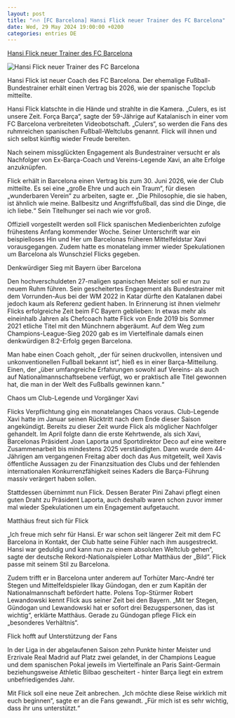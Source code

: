 ```yaml
---
layout: post
title: "🔥🔥 [FC Barcelona] Hansi Flick neuer Trainer des FC Barcelona"
date: Wed, 29 May 2024 19:00:00 +0200
categories: entries DE
---
```

[Hansi Flick neuer Trainer des FC Barcelona](https://www.schwaebische.de/sport/hansi-flick-neuer-trainer-des-fc-barcelona-2566741)

![Hansi Flick neuer Trainer des FC Barcelona](https://cdn.schwaebische.de/2024/05/29/b8caad51-2266-4906-8c29-c9a427d64d8e.jpeg)

Hansi Flick ist neuer Coach des FC Barcelona. Der ehemalige Fußball-Bundestrainer erhält einen Vertrag bis 2026, wie der spanische Topclub mitteilte.

Hansi Flick klatschte in die Hände und strahlte in die Kamera. „Culers, es ist unsere Zeit. Força Barça“, sagte der 59-Jährige auf Katalanisch in einer vom FC Barcelona verbreiteten Videobotschaft. „Culers“, so werden die Fans des ruhmreichen spanischen Fußball-Weltclubs genannt. Flick will ihnen und sich selbst künftig wieder Freude bereiten.

Nach seinem missglückten Engagement als Bundestrainer versucht er als Nachfolger von Ex-Barça-Coach und Vereins-Legende Xavi, an alte Erfolge anzuknüpfen.

Flick erhält in Barcelona einen Vertrag bis zum 30. Juni 2026, wie der Club mitteilte. Es sei eine „große Ehre und auch ein Traum“, für diesen „wunderbaren Verein“ zu arbeiten, sagte er. „Die Philosophie, die sie haben, ist ähnlich wie meine. Ballbesitz und Angriffsfußball, das sind die Dinge, die ich liebe.“ Sein Titelhunger sei nach wie vor groß.

Offiziell vorgestellt werden soll Flick spanischen Medienberichten zufolge frühestens Anfang kommender Woche. Seiner Unterschrift war ein beispielloses Hin und Her um Barcelonas früheren Mittelfeldstar Xavi vorausgegangen. Zudem hatte es monatelang immer wieder Spekulationen um Barcelona als Wunschziel Flicks gegeben.

Denkwürdiger Sieg mit Bayern über Barcelona

Den hochverschuldeten 27-maligen spanischen Meister soll er nun zu neuem Ruhm führen. Sein gescheitertes Engagement als Bundestrainer mit dem Vorrunden-Aus bei der WM 2022 in Katar dürfte den Katalanen dabei jedoch kaum als Referenz gedient haben. In Erinnerung ist ihnen vielmehr Flicks erfolgreiche Zeit beim FC Bayern geblieben: In etwas mehr als eineinhalb Jahren als Chefcoach hatte Flick von Ende 2019 bis Sommer 2021 etliche Titel mit den Münchnern abgeräumt. Auf dem Weg zum Champions-League-Sieg 2020 gab es im Viertelfinale damals einen denkwürdigen 8:2-Erfolg gegen Barcelona.

Man habe einen Coach geholt, „der für seinen druckvollen, intensiven und unkonventionellen Fußball bekannt ist“, hieß es in einer Barça-Mitteilung. Einen, der „über umfangreiche Erfahrungen sowohl auf Vereins- als auch auf Nationalmannschaftsebene verfügt, wo er praktisch alle Titel gewonnen hat, die man in der Welt des Fußballs gewinnen kann.“

Chaos um Club-Legende und Vorgänger Xavi

Flicks Verpflichtung ging ein monatelanges Chaos voraus. Club-Legende Xavi hatte im Januar seinen Rücktritt nach dem Ende dieser Saison angekündigt. Bereits zu dieser Zeit wurde Flick als möglicher Nachfolger gehandelt. Im April folgte dann die erste Kehrtwende, als sich Xavi, Barcelonas Präsident Joan Laporta und Sportdirektor Deco auf eine weitere Zusammenarbeit bis mindestens 2025 verständigten. Dann wurde dem 44-Jährigen am vergangenen Freitag aber doch das Aus mitgeteilt, weil Xavis öffentliche Aussagen zu der Finanzsituation des Clubs und der fehlenden internationalen Konkurrenzfähigkeit seines Kaders die Barça-Führung massiv verärgert haben sollen.

Stattdessen übernimmt nun Flick. Dessen Berater Pini Zahavi pflegt einen guten Draht zu Präsident Laporta, auch deshalb waren schon zuvor immer mal wieder Spekulationen um ein Engagement aufgetaucht.

Matthäus freut sich für Flick

„Ich freue mich sehr für Hansi. Er war schon seit längerer Zeit mit dem FC Barcelona in Kontakt, der Club hatte seine Fühler nach ihm ausgestreckt. Hansi war geduldig und kann nun zu einem absoluten Weltclub gehen“, sagte der deutsche Rekord-Nationalspieler Lothar Matthäus der „Bild“. Flick passe mit seinem Stil zu Barcelona.

Zudem trifft er in Barcelona unter anderem auf Torhüter Marc-André ter Stegen und Mittelfeldspieler Ilkay Gündogan, den er zum Kapitän der Nationalmannschaft befördert hatte. Polens Top-Stürmer Robert Lewandowski kennt Flick aus seiner Zeit bei den Bayern. „Mit ter Stegen, Gündogan und Lewandowski hat er sofort drei Bezugspersonen, das ist wichtig“, erklärte Matthäus. Gerade zu Gündogan pflege Flick ein „besonderes Verhältnis“.

Flick hofft auf Unterstützung der Fans

In der Liga in der abgelaufenen Saison zehn Punkte hinter Meister und Erzrivale Real Madrid auf Platz zwei gelandet, in der Champions League und dem spanischen Pokal jeweils im Viertelfinale an Paris Saint-Germain beziehungsweise Athletic Bilbao gescheitert - hinter Barça liegt ein extrem unbefriedigendes Jahr.

Mit Flick soll eine neue Zeit anbrechen. „Ich möchte diese Reise wirklich mit euch beginnen“, sagte er an die Fans gewandt. „Für mich ist es sehr wichtig, dass ihr uns unterstützt.“

